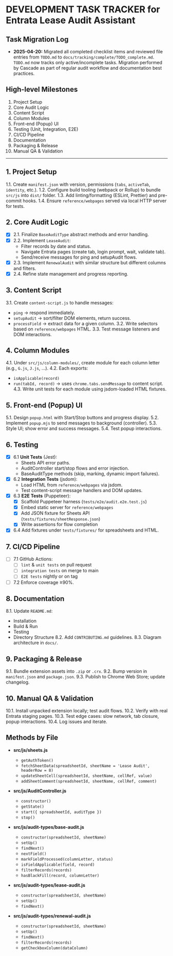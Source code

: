 # DEVELOPMENT TASK TRACKER for Entrata Lease Audit Assistant

## Task Migration Log

- **2025-04-20:** Migrated all completed checklist items and reviewed file entries from `TODO.md` to `docs/tracking/complete/TODO_complete.md`. `TODO.md` now tracks only active/incomplete tasks. Migration performed by Cascade as part of regular audit workflow and documentation best practices.

## High-level Milestones

1. Project Setup
2. Core Audit Logic
3. Content Script
4. Column Modules
5. Front-end (Popup) UI
6. Testing (Unit, Integration, E2E)
7. CI/CD Pipeline
8. Documentation
9. Packaging & Release
10. Manual QA & Validation

---

## 1. Project Setup

1.1. Create `manifest.json` with version, permissions (`tabs`, `activeTab`, `identity`, etc.).
1.2. Configure build tooling (webpack or Rollup) to bundle `src/js` into `dist/` folder.
1.3. Add linting/formatting (ESLint, Prettier) and pre-commit hooks.
1.4. Ensure `reference/webpages` served via local HTTP server for tests.

## 2. Core Audit Logic

- [x] 2.1. Finalize `BaseAuditType` abstract methods and error handling.
- [x] 2.2. Implement `LeaseAudit`:
  - Filter records by date and status.
  - Navigate Entrata pages (create tab, login prompt, wait, validate tab).
  - Send/receive messages for ping and setupAudit flows.
- [x] 2.3. Implement `RenewalAudit` with similar structure but different columns and filters.
- [x] 2.4. Refine state management and progress reporting.

## 3. Content Script

3.1. Create `content-script.js` to handle messages:

- `ping` → respond immediately.
- `setupAudit` → sort/filter DOM elements, return success.
- `processField` → extract data for a given column.
  3.2. Write selectors based on `reference/webpages` HTML.
  3.3. Test message listeners and DOM interactions.

## 4. Column Modules

4.1. Under `src/js/column-modules/`, create module for each column letter (e.g., `G.js`, `J.js`, …).
4.2. Each exports:

- `isApplicable(record)`
- `run(tabId, record)` → uses `chrome.tabs.sendMessage` to content script.
  4.3. Write unit tests for each module using jsdom-loaded HTML fixtures.

## 5. Front-end (Popup) UI

5.1. Design `popup.html` with Start/Stop buttons and progress display.
5.2. Implement `popup.mjs` to send messages to background (controller).
5.3. Style UI; show error and success messages.
5.4. Test popup interactions.

## 6. Testing

- [x] 6.1 **Unit Tests** (Jest):
  - Sheets API error paths.
  - AuditController start/stop flows and error injection.
  - BaseAuditType methods (skip, marking, dynamic import failures).
- [x] 6.2 **Integration Tests** (jsdom):
  - Load HTML from `reference/webpages` via jsdom.
  - Test content-script message handlers and DOM updates.
- [x] 6.3 **E2E Tests** (Puppeteer):
  - [x] Scaffold Puppeteer harness (`tests/e2e/audit.e2e.test.js`)
  - [x] Embed static server for `reference/webpages`
  - [x] Add JSON fixture for Sheets API (`tests/fixtures/sheetResponse.json`)
  - [x] Write assertions for flow completion
- [x] 6.4 Add fixtures under `tests/fixtures/` for spreadsheets and HTML.

## 7. CI/CD Pipeline

- [ ] 7.1 GitHub Actions:
  - [ ] `lint` & `unit tests` on pull request
  - [ ] `integration tests` on merge to main
  - [ ] `E2E tests` nightly or on tag
- [ ] 7.2 Enforce coverage ≥90%.

## 8. Documentation

8.1. Update `README.md`:

- Installation
- Build & Run
- Testing
- Directory Structure
  8.2. Add `CONTRIBUTING.md` guidelines.
  8.3. Diagram architecture in `docs/`.

## 9. Packaging & Release

9.1. Bundle extension assets into `.zip` or `.crx`.
9.2. Bump version in `manifest.json` and `package.json`.
9.3. Publish to Chrome Web Store; update changelog.

## 10. Manual QA & Validation

10.1. Install unpacked extension locally; test audit flows.
10.2. Verify with real Entrata staging pages.
10.3. Test edge cases: slow network, tab closure, popup interactions.
10.4. Log issues and iterate.

## Methods by File

- **src/js/sheets.js**

  - `getAuthToken()`
  - `fetchSheetData(spreadsheetId, sheetName = 'Lease Audit', headerRow = 8)`
  - `updateSheetCell(spreadsheetId, sheetName, cellRef, value)`
  - `addSheetComment(spreadsheetId, sheetName, cellRef, comment)`

- **src/js/AuditController.js**

  - `constructor()`
  - `getState()`
  - `start({ spreadsheetId, auditType })`
  - `stop()`

- **src/js/audit-types/base-audit.js**

  - `constructor(spreadsheetId, sheetName)`
  - `setUp()`
  - `findNext()`
  - `nextField()`
  - `markFieldProcessed(columnLetter, status)`
  - `isFieldApplicable(field, record)`
  - `filterRecords(records)`
  - `hasBlackFill(record, columnLetter)`

- **src/js/audit-types/lease-audit.js**

  - `constructor(spreadsheetId, sheetName)`
  - `setUp()`
  - `findNext()`

- **src/js/audit-types/renewal-audit.js**
  - `constructor(spreadsheetId, sheetName)`
  - `setUp()`
  - `findNext()`
  - `filterRecords(records)`
  - `getCheckboxColumn(dataColumn)`
